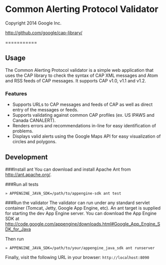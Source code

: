 # Common Alerting Protocol Validator
Copyright 2014 Google Inc.

http://github.com/google/cap-library/

===========

## Usage
The Common Alerting Protocol validator is a simple web application that uses
the CAP library to check the syntax of CAP XML messages and Atom and RSS feeds
of CAP messages. It supports CAP v1.0, v1.1 and v1.2.

### Features

- Supports URLs to CAP messages and feeds of CAP as well as direct entry of the
  messages or feeds.
- Supports validating against common CAP profiles (ex. US IPAWS and Canada
  CANALERT).
- Renders errors and recommendations in-line for easy identification of problems.
- Displays valid alerts using the Google Maps API for easy visualization of
  circles and polygons.

## Development

###Install ant
You can download and install Apache Ant from http://ant.apache.org/.

###Run all tests
```
» APPENGINE_JAVA_SDK=/path/to/appengine-sdk ant test
```

###Run the validator
The validator can run under any standard servlet container (Tomcat, Jetty,
Google App Engine, etc). An ant target is supplied for starting the 
dev App Engine server. You can download the App Engine SDK at 
http://code.google.com/appengine/downloads.html#Google_App_Engine_SDK_for_Java

Then run
```
» APPENGINE_JAVA_SDK=/path/to/your/appengine_java_sdk ant runserver
```

Finally, visit the following URL in your browser: `http://localhost:8090`

